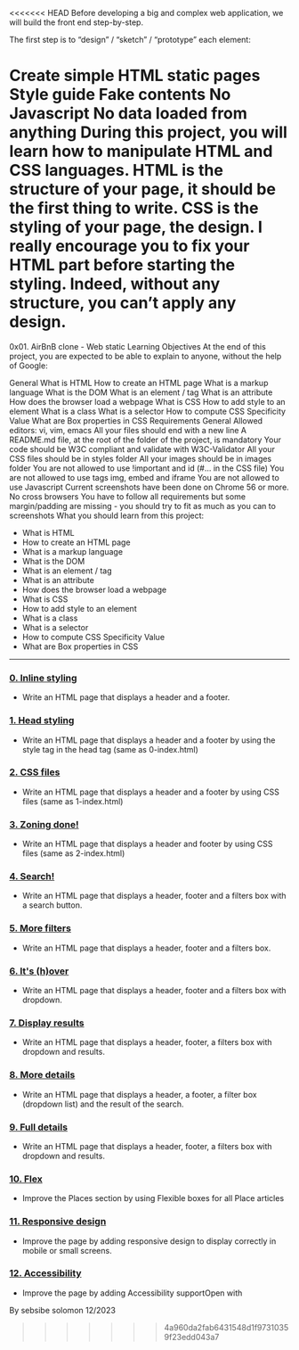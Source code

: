 <<<<<<< HEAD
Before developing a big and complex web application, we will build the front end step-by-step.

The first step is to “design” / “sketch” / “prototype” each element:

Create simple HTML static pages
Style guide
Fake contents
No Javascript
No data loaded from anything
During this project, you will learn how to manipulate HTML and CSS languages. HTML is the structure of your page, it should be the first thing to write. CSS is the styling of your page, the design. I really encourage you to fix your HTML part before starting the styling. Indeed, without any structure, you can’t apply any design.
=======
0x01. AirBnB clone - Web static
Learning Objectives
At the end of this project, you are expected to be able to explain to anyone, without the help of Google:

General
What is HTML
How to create an HTML page
What is a markup language
What is the DOM
What is an element / tag
What is an attribute
How does the browser load a webpage
What is CSS
How to add style to an element
What is a class
What is a selector
How to compute CSS Specificity Value
What are Box properties in CSS
Requirements
General
Allowed editors: vi, vim, emacs
All your files should end with a new line
A README.md file, at the root of the folder of the project, is mandatory
Your code should be W3C compliant and validate with W3C-Validator
All your CSS files should be in styles folder
All your images should be in images folder
You are not allowed to use !important and id (#... in the CSS file)
You are not allowed to use tags img, embed and iframe
You are not allowed to use Javascript
Current screenshots have been done on Chrome 56 or more.
No cross browsers
You have to follow all requirements but some margin/padding are missing - you should try to fit as much as you can to screenshots
What you should learn from this project:

* What is HTML
* How to create an HTML page
* What is a markup language
* What is the DOM
* What is an element / tag
* What is an attribute
* How does the browser load a webpage
* What is CSS
* How to add style to an element
* What is a class
* What is a selector
* How to compute CSS Specificity Value
* What are Box properties in CSS

---

### [0. Inline styling](./0-index.html)
* Write an HTML page that displays a header and a footer.


### [1. Head styling](./1-index.html)
* Write an HTML page that displays a header and a footer by using the style tag in the head tag (same as 0-index.html)


### [2. CSS files](./2-index.html)
* Write an HTML page that displays a header and a footer by using CSS files (same as 1-index.html)


### [3. Zoning done!](./3-index.html)
* Write an HTML page that displays a header and footer by using CSS files (same as 2-index.html)


### [4. Search!](./4-index.html)
* Write an HTML page that displays a header, footer and a filters box with a search button.


### [5. More filters](./5-index.html)
* Write an HTML page that displays a header, footer and a filters box.


### [6. It's (h)over](./6-index.html)
* Write an HTML page that displays a header, footer and a filters box with dropdown.


### [7. Display results](./7-index.html)
* Write an HTML page that displays a header, footer, a filters box with dropdown and results.


### [8. More details](./8-index.html)
* Write an HTML page that displays a header, a footer, a filter box (dropdown list) and the result of the search.


### [9. Full details](./100-index.html)
* Write an HTML page that displays a header, footer, a filters box with dropdown and results.


### [10. Flex](./101-index.html)
* Improve the Places section by using Flexible boxes for all Place articles


### [11. Responsive design](./102-index.html)
* Improve the page by adding responsive design to display correctly in mobile or small screens.


### [12. Accessibility](./103-index.html)
* Improve the page by adding Accessibility supportOpen with

By sebsibe solomon
12/2023
>>>>>>> 4a960da2fab6431548d1f97310359f23edd043a7
